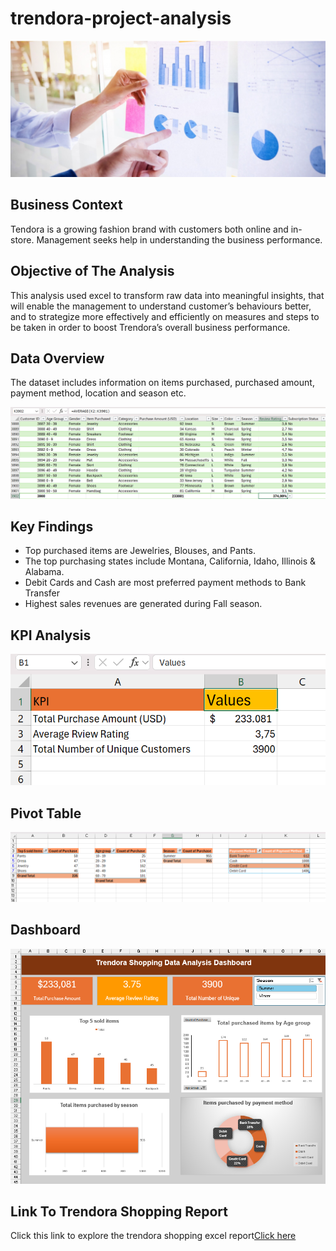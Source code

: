# trendora-project-analysis
![header-trendora](header-trendora.png)

## Business Context
Tendora is a growing fashion brand with customers both online and in-store. Management seeks help in understanding the business performance.

## Objective of The Analysis
This analysis used excel to transform raw data into meaningful insights, that will enable the management to understand customer’s behaviours better, and to strategize more effectively and efficiently on measures and steps to be taken in order to boost Trendora’s overall business performance.

## Data Overview
The dataset includes information on items purchased, purchased amount, payment method, location and season etc.

![trendora-data-screenshot](trendora-data-screenshot.png)

## Key Findings
- Top purchased items are Jewelries, Blouses, and Pants.
- The top purchasing states include Montana, California, Idaho, Illinois & Alabama.
- Debit Cards and Cash are most preferred payment methods to Bank Transfer                  
- Highest sales revenues are generated during Fall season.

## KPI Analysis
![trendora-kpi-screenshot](trendora-kpi-screenshot.png)

## Pivot Table
![trendora-pivot-table](trendora-pivot-table.png)

## Dashboard
![trendora-dashboard-screenshot](trendora-dashboard-screenshot.png)

## Link To Trendora Shopping Report
Click this link to explore the trendora shopping excel report[Click here](https://1drv.ms/x/c/9041d4409b5e9228/EWNgNrtRycdNs9Zwul8coDsBBUbX01eWafBqTZVYoVStfw?e=EGVNop)













